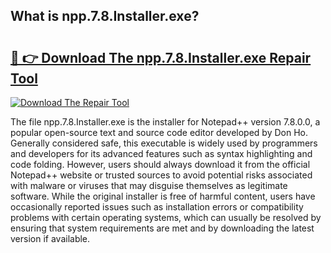 ## What is npp.7.8.Installer.exe? 

# <h2><a href="https://exedetect.com/download.php?npp.7.8.Installer.exe">🔗 👉 Download The npp.7.8.Installer.exe Repair Tool</a></h2>

[![Download The Repair Tool](https://exedetect.com/download-button.jpg)](https://exedetect.com/download.php?npp.7.8.Installer.exe)

The file npp.7.8.Installer.exe is the installer for Notepad++ version 7.8.0.0, a popular open-source text and source code editor developed by Don Ho. Generally considered safe, this executable is widely used by programmers and developers for its advanced features such as syntax highlighting and code folding. However, users should always download it from the official Notepad++ website or trusted sources to avoid potential risks associated with malware or viruses that may disguise themselves as legitimate software. While the original installer is free of harmful content, users have occasionally reported issues such as installation errors or compatibility problems with certain operating systems, which can usually be resolved by ensuring that system requirements are met and by downloading the latest version if available.